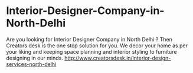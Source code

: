 # Interior-Designer-Company-in-North-Delhi
Are you looking for Interior Designer Company in North Delhi ? Then Creators desk is the one stop solution for you. We decor your home as per your liking and keeping space planning and interior styling to furniture designing in our minds. http://www.creatorsdesk.in/interior-design-services-north-delhi
